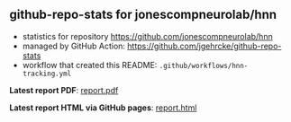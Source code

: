 ## github-repo-stats for jonescompneurolab/hnn

- statistics for repository https://github.com/jonescompneurolab/hnn
- managed by GitHub Action: https://github.com/jgehrcke/github-repo-stats
- workflow that created this README: `.github/workflows/hnn-tracking.yml`

**Latest report PDF**: [report.pdf](https://github.com/jonescompneurolab/hnn-tracking/raw/master/jonescompneurolab/hnn/latest-report/report.pdf)


**Latest report HTML via GitHub pages**: [report.html](https://jonescompneurolab.github.io/hnn-tracking//jonescompneurolab/hnn/latest-report/report.html)
